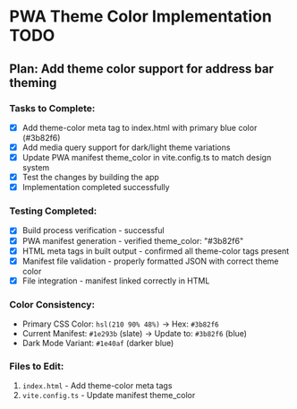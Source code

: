 # PWA Theme Color Implementation TODO

## Plan: Add theme color support for address bar theming

### Tasks to Complete:
- [x] Add theme-color meta tag to index.html with primary blue color (#3b82f6)
- [x] Add media query support for dark/light theme variations
- [x] Update PWA manifest theme_color in vite.config.ts to match design system
- [x] Test the changes by building the app
- [x] Implementation completed successfully

### Testing Completed:
- [x] Build process verification - successful
- [x] PWA manifest generation - verified theme_color: "#3b82f6"
- [x] HTML meta tags in built output - confirmed all theme-color tags present
- [x] Manifest file validation - properly formatted JSON with correct theme color
- [x] File integration - manifest linked correctly in HTML

### Color Consistency:
- Primary CSS Color: `hsl(210 90% 48%)` → Hex: `#3b82f6`
- Current Manifest: `#1e293b` (slate) → Update to: `#3b82f6` (blue)
- Dark Mode Variant: `#1e40af` (darker blue)

### Files to Edit:
1. `index.html` - Add theme-color meta tags
2. `vite.config.ts` - Update manifest theme_color
